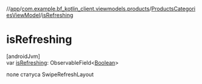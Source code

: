 //[app](../../../index.md)/[com.example.bf_kotlin_client.viewmodels.products](../index.md)/[ProductsCategoriesViewModel](index.md)/[isRefreshing](is-refreshing.md)

# isRefreshing

[androidJvm]\
var [isRefreshing](is-refreshing.md): ObservableField&lt;[Boolean](https://kotlinlang.org/api/latest/jvm/stdlib/kotlin/-boolean/index.html)&gt;

поле статуса SwipeRefreshLayout
